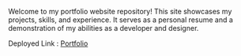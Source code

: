 Welcome to my portfolio website repository! This site showcases my projects, skills, and experience. It serves as a personal resume and a demonstration of my abilities as a developer and designer.

Deployed Link : [Portfolio](https://portfolio-khaki-psi-78.vercel.app/)
